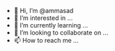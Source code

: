 - 👋 Hi, I’m @ammasad
- 👀 I’m interested in ...
- 🌱 I’m currently learning ...
- 💞️ I’m looking to collaborate on ...
- 📫 How to reach me ...

<!---
ammasad/ammasad is a ✨ special ✨ repository because its `README.md` (this file) appears on your GitHub profile.
You can click the Preview link to take a look at your changes.
--->
